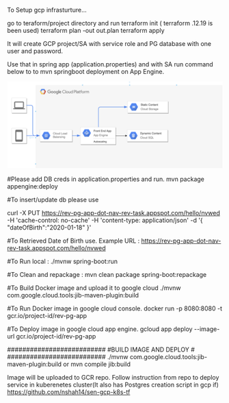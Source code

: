 

To Setup gcp infrasturture...

go to teraform/project directory and run
terraform init ( terraform .12.19 is been used)
terraform plan -out out.plan
terraform apply 

It will create GCP project/SA with service role and PG database with one user and password.

Use that in  spring app (application.properties) and with SA run command below to to mvn springboot deployment on App Engine. 



![Flow_APP_GCP](https://github.com/nshah14/gcp-pg-app/blob/master/Flow_APP_GCP.png)


#Please add DB creds in application.properties and run.
mvn package appengine:deploy

#To insert/update db please use 

curl -X PUT   https://rev-pg-app-dot-nav-rev-task.appspot.com/hello/nvwed   -H 'cache-control: no-cache'   -H 'content-type: application/json'   -d '{  "dateOfBirth":"2020-01-18" }'

#To Retrieved Date of Birth use.
Example URL : https://rev-pg-app-dot-nav-rev-task.appspot.com/hello/nvwed



#To Run local :
./mvnw spring-boot:run


#To Clean and repackage :
mvn clean package spring-boot:repackage

#To Build Docker image and upload it to google cloud
./mvnw com.google.cloud.tools:jib-maven-plugin:build

#To Run Docker image in google cloud console.
docker run -p 8080:8080 -t gcr.io/project-id/rev-pg-app

#To Deploy image in google cloud app engine.
gcloud app deploy --image-url gcr.io/project-id/rev-pg-app

##########################
#BUILD IMAGE  AND DEPLOY #
##########################
  ./mvnw com.google.cloud.tools:jib-maven-plugin:build
        or 
  mvn compile jib:build

Image will be uploaded to GCR repo.
Follow instruction from repo to deploy service in kuberenetes cluster(It also has Postgres creation script in gcp if)
https://github.com/nshah14/sen-gcp-k8s-tf